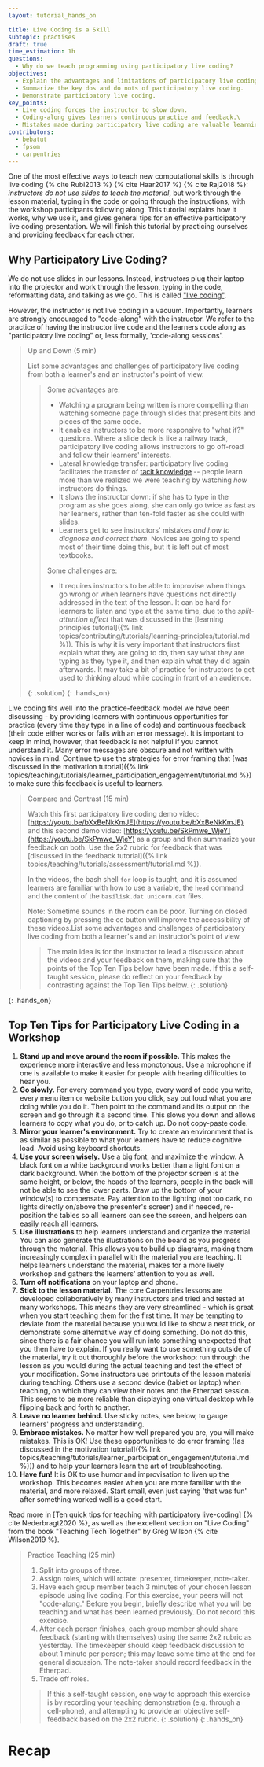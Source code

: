 ```yaml
---
layout: tutorial_hands_on

title: Live Coding is a Skill
subtopic: practises
draft: true
time_estimation: 1h
questions:
  - Why do we teach programming using participatory live coding?
objectives:
  - Explain the advantages and limitations of participatory live coding.
  - Summarize the key dos and do nots of participatory live coding.
  - Demonstrate participatory live coding.
key_points:
  - Live coding forces the instructor to slow down.
  - Coding-along gives learners continuous practice and feedback.\
  - Mistakes made during participatory live coding are valuable learning opportunities.
contributors:
  - bebatut
  - fpsom
  - carpentries
---
```


One of the most effective ways to teach new computational skills is through live coding {% cite Rubi2013 %} {% cite Haar2017 %} {% cite Raj2018 %}: *instructors do not use slides to teach the material*, but work through the lesson material, typing in the code or going through the instructions, with the workshop participants following along. This tutorial explains how it works, why we use it, and gives general tips for an effective participatory live coding presentation. We will finish this tutorial by practicing ourselves and providing feedback for each other.


## Why Participatory Live Coding?

We do not use slides in our lessons. Instead, instructors plug their laptop into the projector and work through the lesson, typing in the code, reformatting data, and talking as we go. This is called ["live coding"](https://en.wikipedia.org/wiki/Live_coding).

However, the instructor is not live coding in a vacuum. Importantly, learners are strongly encouraged to "code-along" with the instructor. We refer to the practice of having the instructor live code and the learners code along as "participatory live coding" or, less formally, 'code-along sessions'.

> <hands-on-title>Up and Down (5 min)</hands-on-title>
>
> List some advantages and challenges of participatory live coding from both a learner's and an instructor's point of view.
>
> > <solution-title></solution-title>
> > Some advantages are:
> > * Watching a program being written is more compelling than watching someone page through slides that present bits and pieces of the same code.
> > * It enables instructors to be more responsive to "what if?" questions. Where a slide deck is like a railway track, participatory live coding allows instructors to go off-road and follow their learners' interests.
> > * Lateral knowledge transfer: participatory live coding facilitates the transfer of [tacit knowledge](https://jonudell.net/udell/2006-09-19-screencasting-of-tacit-knowledge.html) -- people learn more than we realized we were teaching by watching *how* instructors do things.
> > * It slows the instructor down: if she has to type in the program as she goes along, she can only go twice as fast as her learners, rather than ten-fold faster as she could with slides.
> > * Learners get to see instructors' mistakes *and how to diagnose and correct them*. Novices are going to spend most of their time doing this, but it is left out of most textbooks.
> >
> > Some challenges are:
> > * It requires instructors to be able to improvise when things go wrong or when learners have questions not directly addressed in the text of the lesson.
> > It can be hard for learners to listen and type at the same time, due to the *split-attention effect* that was discussed in the [learning principles tutorial]({% link topics/contributing/tutorials/learning-principles/tutorial.md %}). This is why it is very important that instructors first explain what they are going to do, then say what they are typing as they type it, and then explain what they did again afterwards.
> > It may take a bit of practice for instructors to get used to thinking aloud while coding in front of an audience.
> >
> {: .solution}
{: .hands_on}

Live coding fits well into the practice-feedback model we have been discussing - by providing learners with continuous opportunities for practice (every time they type in a line of code) and continuous feedback (their code either works or fails with an error message). It is important to keep in mind, however, that feedback is not helpful if you cannot understand it.
Many error messages are obscure and not written with novices in mind. Continue to use the strategies for error framing that
[was discussed in the motivation tutorial]({% link topics/teaching/tutorials/learner_participation_engagement/tutorial.md %}) to make sure this feedback is useful to learners.

> <hands-on-title>Compare and Contrast (15 min)</hands-on-title>
>
> Watch this first participatory live coding demo video: [https://youtu.be/bXxBeNkKmJE](https://youtu.be/bXxBeNkKmJE) and this second demo video: [https://youtu.be/SkPmwe_WjeY](https://youtu.be/SkPmwe_WjeY) as a group and then summarize your feedback on both. Use the 2x2 rubric for feedback that was [discussed in the feedback tutorial]({% link topics/teaching/tutorials/assessment/tutorial.md %}).
>
> In the videos, the bash shell `for` loop is taught, and it is assumed learners are familiar with how to use a variable, the `head` command and the content of the `basilisk.dat unicorn.dat` files.
>
> Note: Sometime sounds in the room can be poor. Turning on closed captioning by pressing the cc button will improve the accessibility of these videos.List some advantages and challenges of participatory live coding from both a learner's and an instructor's point of view.
>
> > <solution-title></solution-title>
> > The main idea is for the Instructor to lead a discussion about the videos and your feedback on them, making sure that the points of the Top Ten Tips below have been made.
> > If this a self-taught session, please do reflect on your feedback by contrasting against the Top Ten Tips below.
> {: .solution}
>
{: .hands_on}

## Top Ten Tips for Participatory Live Coding in a Workshop
1. **Stand up and move around the room if possible.** This makes the experience more interactive and less monotonous. Use a microphone if one is available to make it easier for people with hearing difficulties to hear you.
2. **Go slowly.** For every command you type, every word of code you write, every menu item or website button you click, say out loud what you are doing while you do it.  Then point to the command and its output on the screen and go through it a second time.  This slows you down and allows learners to copy what you do, or to catch up.  Do not copy-paste code.
3. **Mirror your learner's environment.** Try to create an environment that is as similar as possible to what your learners have to reduce cognitive load. Avoid using keyboard shortcuts.
4. **Use your screen wisely.** Use a big font, and maximize the window.  A black font on a white background works better than a light font on a dark background.  When the bottom of the projector screen is at the same height, or below, the heads of the learners, people in the back will not be able to see the lower parts.  Draw up the bottom of your window(s) to compensate. Pay attention to the lighting (not too dark, no lights directly on/above the presenter's screen) and if needed, re-position the tables so all learners can see the screen, and helpers can easily reach all learners.
5. **Use illustrations** to help learners understand and organize the material. You can also generate the illustrations on the board as you progress through the material.  This allows you to build up diagrams, making them increasingly complex in parallel with the material you are teaching.  It helps learners understand the material, makes for a more lively workshop and gathers the learners' attention to you as well.
6. **Turn off notifications** on your laptop and phone.
7. **Stick to the lesson material.** The core Carpentries lessons are developed collaboratively by many instructors and tried and tested at many workshops.  This means they are very streamlined - which is great when you start teaching them for the first time.  It may be tempting to deviate from the material because you would like to show a neat trick, or demonstrate some alternative way of doing something.  Do not do this, since there is a fair chance you will run into something unexpected that you then have to explain.  If you really want to use something outside of the material, try it out thoroughly before the workshop: run through the lesson as you would during the actual teaching and test the effect of your modification.
Some instructors use printouts of the lesson material during teaching. Others use a second device (tablet or laptop) when teaching, on which they can view their notes and the Etherpad session.  This seems to be more reliable than displaying one virtual desktop while flipping back and forth to another.
8. **Leave no learner behind.** Use sticky notes, see below, to gauge learners' progress and understanding.
9. **Embrace mistakes.** No matter how well prepared you are, you will make mistakes. This is OK! Use these opportunities to do error framing ([as discussed in the motivation tutorial]({% link topics/teaching/tutorials/learner_participation_engagement/tutorial.md %})) and to help your learners learn the art of troubleshooting.
10. **Have fun!** It is OK to use humor and improvisation to liven up the workshop. This becomes easier when you are more familiar with the material, and more relaxed. Start small, even just saying 'that was fun' after something worked well is a good start.

Read more in [Ten quick tips for teaching with participatory live-coding] {% cite Nederbragt2020 %}, as well as the excellent section on "Live Coding" from the book "Teaching Tech Together" by Greg Wilson {% cite Wilson2019 %}.


> <hands-on-title>Practice Teaching (25 min)</hands-on-title>
>
> 1. Split into groups of three.
> 1. Assign roles, which will rotate: presenter, timekeeper, note-taker.
> 2. Have each group member teach 3 minutes of your chosen lesson episode using live coding. For this exercise, your peers will not "code-along." Before you begin, briefly describe what you will be teaching and what has been learned previously. Do not record this exercise.
> 3. After each person finishes, each group member should share feedback (starting with themselves) using the same 2x2 rubric as yesterday. The timekeeper should keep feedback discussion to about 1 minute per person; this may leave some time at the end for general discussion. The note-taker should record feedback in the Etherpad.
> 4. Trade off roles.
>
> > <solution-title></solution-title>
> > If this a self-taught session, one way to approach this exercise is by recording your teaching demonstration (e.g. through a cell-phone), and attempting to provide an objective self-feedback based on the 2x2 rubric.
> {: .solution}
{: .hands_on}




# Recap

##

